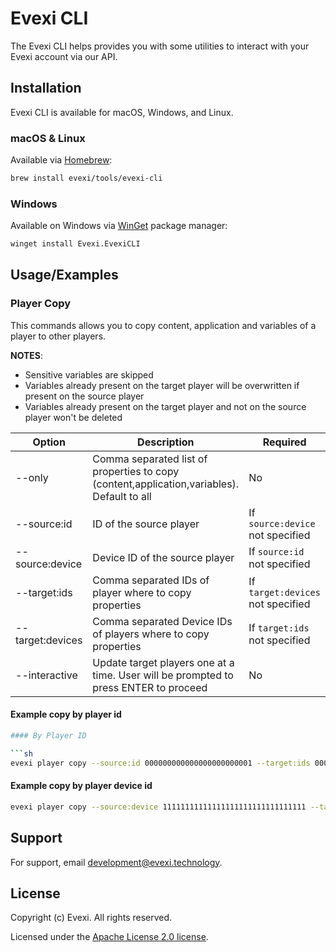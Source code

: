 
# Evexi CLI

The Evexi CLI helps provides you with some utilities to interact with your Evexi account via our API.



## Installation

Evexi CLI is available for macOS, Windows, and Linux.

### macOS & Linux

Available via [Homebrew](https://brew.sh/):

```sh
brew install evexi/tools/evexi-cli
```

### Windows

Available on Windows via [WinGet](https://github.com/microsoft/winget-cli) package manager:

```sh
winget install Evexi.EvexiCLI
```

## Usage/Examples

### Player Copy

This commands allows you to copy content, application and variables of a player to other players.

**NOTES**:
- Sensitive variables are skipped
- Variables already present on the target player will be overwritten if present on the source player
- Variables already present on the target player and not on the source player won't be deleted


| Option           | Description                                                                                | Required                          |
|------------------|--------------------------------------------------------------------------------------------|-----------------------------------|
| --only           | Comma separated list of properties to copy (content,application,variables). Default to all | No                                |
| --source:id      | ID of the source player                                                                    | If `source:device` not specified  |
| --source:device  | Device ID of the source player                                                             | If `source:id` not specified      |
| --target:ids     | Comma separated IDs of player where to copy properties                                     | If `target:devices` not specified |
| --target:devices | Comma separated Device IDs of players where to copy properties                             | If `target:ids` not specified     |
| --interactive    | Update target players one at a time. User will be prompted to press ENTER to proceed       | No                                |


#### Example copy by player id
```sh
#### By Player ID

```sh
evexi player copy --source:id 000000000000000000000001 --target:ids 000000000000000000000002,000000000000000000000001
```

#### Example copy by player device id

```sh
evexi player copy --source:device 11111111111111111111111111111111 --target:devices 22222222222222222222222222222222,33333333333333333333333333333333
```

## Support

For support, email development@evexi.technology.


## License
Copyright (c) Evexi. All rights reserved.

Licensed under the [Apache License 2.0 license](blob/master/LICENSE).